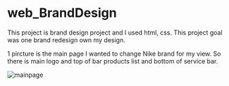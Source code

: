 # web_BrandDesign

This project is brand design project and I used html, css.
This project goal was one brand redesign own my design.

1 pircture is the main page I wanted to change Nike brand for my view. So there is main logo and top of bar products list and bottom of service bar.

![mainpage](https://user-images.githubusercontent.com/117292231/199574142-3cfea4ef-6672-4fc9-97b0-291131bf617e.png)
